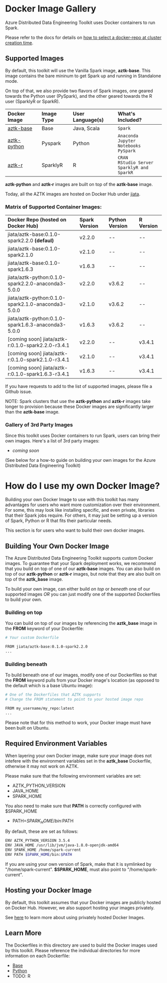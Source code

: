 # Docker Image Gallery
Azure Distributed Data Engineering Toolkit uses Docker containers to run Spark. 

Please refer to the docs for details on [how to select a docker-repo at cluster creation time](../docs/12-docker-image.md).

## Supported Images
By default, this toolkit will use the Vanilla Spark image, __aztk-base__. This image contains the bare mininum to get Spark up and running in Standalone mode.

On top of that, we also provide two flavors of Spark images, one geared towards the Python user (PySpark), and the other geared towards the R user (SparklyR or SparkR).

Docker Image | Image Type | User Language(s) | What's Included? 
:-- | :-- | :-- | :-- 
[aztk-base](https://hub.docker.com/r/jiata/aztk-base/) | Base | Java, Scala |  `Spark`
[aztk-python](https://hub.docker.com/r/jiata/aztk-python/) | Pyspark | Python | `Anaconda`</br>`Jupyter Notebooks` </br> `PySpark`
[aztk-r](https://hub.docker.com/r/jiata/aztk-r/) | SparklyR | R | `CRAN`</br>`RStudio Server`</br>`SparklyR and SparkR`

__aztk-python__ and __aztk-r__ images are built on top of the __aztk-base__ image.

Today, all the AZTK images are hosted on Docker Hub under [jiata](https://hub.docker.com/r/jiata).

### Matrix of Supported Container Images:

Docker Repo (hosted on Docker Hub) | Spark Version | Python Version | R Version 
:-- | :-- | :-- | :-- 
jiata/aztk-base:0.1.0-spark2.2.0 __(defaul)__ | v2.2.0 | -- | -- 
jiata/aztk-base:0.1.0-spark2.1.0 | v2.1.0 | -- | -- 
jiata/aztk-base:0.1.0-spark1.6.3 | v1.6.3 | -- | -- 
jiata/aztk-python:0.1.0-spark2.2.0-anaconda3-5.0.0 | v2.2.0 | v3.6.2 | -- 
jiata/aztk-python:0.1.0-spark2.1.0-anaconda3-5.0.0 | v2.1.0 | v3.6.2 | -- 
jiata/aztk-python:0.1.0-spark1.6.3-anaconda3-5.0.0 | v1.6.3 | v3.6.2 | -- 
[coming soon] jiata/aztk-r:0.1.0-spark2.2.0-r3.4.1 | v2.2.0 | -- | v3.4.1 
[coming soon] jiata/aztk-r:0.1.0-spark2.1.0-r3.4.1 | v2.1.0 | -- | v3.4.1 
[coming soon] jiata/aztk-r:0.1.0-spark1.6.3-r3.4.1 | v1.6.3 | -- | v3.4.1 

If you have requests to add to the list of supported images, please file a Github issue.

NOTE: Spark clusters that use the __aztk-python__ and __aztk-r__ images take longer to provision because these Docker images are significantly larger than the __aztk-base__ image. 

### Gallery of 3rd Party Images
Since this toolkit uses Docker containers to run Spark, users can bring their own images. Here's a list of 3rd party images:
- *coming soon*

(See below for a how-to guide on building your own images for the Azure Distributed Data Engineering Toolkit)

# How do I use my own Docker Image?
Building your own Docker Image to use with this toolkit has many advantages for users who want more customization over their environment. For some, this may look like installing specific, and even private, libraries that their Spark jobs require. For others, it may just be setting up a version of Spark, Python or R that fits their particular needs.

This section is for users who want to build their own docker images.

## Building Your Own Docker Image
The Azure Distributed Data Engineering Toolkit supports custom Docker images. To guarantee that your Spark deployment works, we recommend that you build on top of one of our __aztk-base__ images. You can also build on top of our __aztk-python__ or __aztk-r__ images, but note that they are also built on top of the __aztk_base__ image.

To build your own image, can either build _on top_ or _beneath_ one of our supported images _OR_ you can just modify one of the supported Dockerfiles to build your own.

### Building on top 
You can build on top of our images by referencing the __aztk_base__ image in the **FROM** keyword of your Dockerfile:
```sh
# Your custom Dockerfile

FROM jiata/aztk-base:0.1.0-spark2.2.0
...

```

### Building beneath 
To build beneath one of our images, modify one of our Dockerfiles so that the **FROM** keyword pulls from your Docker image's location (as opposed to the default which is a base Ubuntu image):
```sh
# One of the Dockerfiles that AZTK supports
# Change the FROM statement to point to your hosted image repo

FROM my_username/my_repo:latest
...
```

Please note that for this method to work, your Docker image must have been built on Ubuntu.

## Required Environment Variables
When layering your own Docker image, make sure your image does not intefere with the environment variables set in the __aztk_base__ Dockerfile, otherwise it may not work on AZTK.

Please make sure that the following environment variables are set: 
- AZTK_PYTHON_VERSION
- JAVA_HOME
- SPARK_HOME

You also need to make sure that __PATH__ is correctly configured with $SPARK_HOME
- PATH=$SPARK_HOME/bin:$PATH

By default, these are set as follows:
``` sh
ENV AZTK_PYTHON_VERSION 3.5.4
ENV JAVA_HOME /usr/lib/jvm/java-1.8.0-openjdk-amd64
ENV SPARK_HOME /home/spark-current
ENV PATH $SPARK_HOME/bin:$PATH
```

If you are using your own version of Spark, make that it is symlinked by "/home/spark-current". **$SPARK_HOME**, must also point to "/home/spark-current".

## Hosting your Docker Image
By default, this toolkit assumes that your Docker images are publicly hosted on Docker Hub. However, we also support hosting your images privately.

See [here](https://github.com/Azure/aztk/blob/master/docs/12-docker-image.md#using-a-custom-docker-image-that-is-privately-hosted) to learn more about using privately hosted Docker Images.

## Learn More 
The Dockerfiles in this directory are used to build the Docker images used by this toolkit. Please reference the individual directories for more information on each Dockerfile:
- [Base](./base)
- [Python](./python)
- TODO: R


